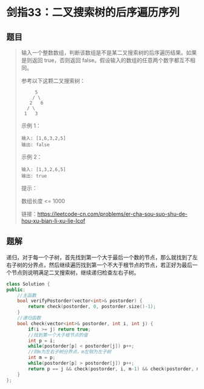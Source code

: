 # 剑指33：二叉搜索树的后序遍历序列

## 题目

> 输入一个整数数组，判断该数组是不是某二叉搜索树的后序遍历结果。如果是则返回 true，否则返回 false。假设输入的数组的任意两个数字都互不相同。
>
>  
>
> 参考以下这颗二叉搜索树：
>
> ```
>      5
>     / \
>    2   6
>   / \
>  1   3
> ```
>
> 示例 1：
>
> ```
> 输入: [1,6,3,2,5]
> 输出: false
> ```
>
> 示例 2：
>
> ```
> 输入: [1,3,2,6,5]
> 输出: true
> ```
>
> 
>
>
> 提示：
>
> 数组长度 <= 1000
>
> 
>
> 链接：https://leetcode-cn.com/problems/er-cha-sou-suo-shu-de-hou-xu-bian-li-xu-lie-lcof

## 题解

递归，对于每一个子树，首先找到第一个大于最后一个数的节点，那么就找到了左右子树的分界点，然后继续遍历找到第一个不大于根节点的节点，若正好为最后一个节点则说明满足二叉搜索树，继续递归检查左右子树。

```c++
class Solution {
public:
    //主函数
    bool verifyPostorder(vector<int>& postorder) {
        return check(postorder, 0, postorder.size()-1);
    }
    //递归函数
    bool check(vector<int>& postorder, int i, int j) {
        if(i >= j) return true;
        //找到第一个大于根节点的值
        int p = i;
        while(postorder[p] < postorder[j]) p++;
        //则m为左右子树分界点，m左侧为左子树
        int m = p;
        while(postorder[p] > postorder[j]) p++;
        return p == j && check(postorder, i, m-1) && check(postorder, m, j-1);
    }
};
```

